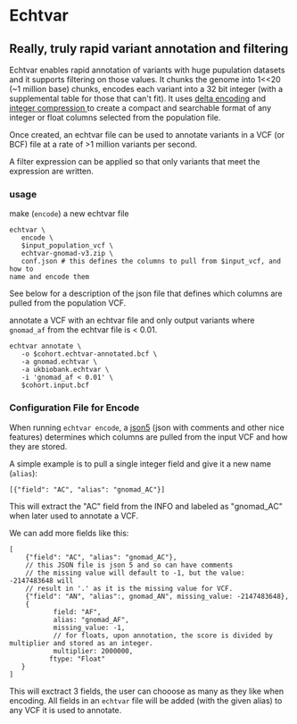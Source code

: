 # Echtvar
## Really, truly rapid variant annotation and filtering 

Echtvar enables rapid annotation of variants with huge pupulation datasets and
it supports filtering on those values. It chunks the genome into 1<<20 (~1 million
base) chunks, encodes each variant into a 32 bit integer (with a supplemental table
for those that can't fit). It uses [delta
encoding](https://en.wikipedia.org/wiki/Delta_encoding)
and [integer compression
](https://lemire.me/blog/2017/09/27/stream-vbyte-breaking-new-speed-records-for-integer-compression/)
to create a compact and searchable format of any integer or float columns
selected from the population file.

Once created, an echtvar file can be used to annotate variants in a VCF (or
BCF) file at a rate of >1 million variants per second.

A filter expression can be applied so that only variants that meet the
expression are written.


### usage

make (`encode`) a new echtvar file 

```
echtvar \
   encode \
   $input_population_vcf \
   echtvar-gnomad-v3.zip \
   conf.json # this defines the columns to pull from $input_vcf, and how to
name and encode them

```

See below for a description of the json file that defines which columns are
pulled from the population VCF.

annotate a VCF with an echtvar file and only output variants where `gnomad_af`
from the echtvar file is < 0.01.

```
echtvar annotate \
   -o $cohort.echtvar-annotated.bcf \
   -a gnomad.echtvar \
   -a ukbiobank.echtvar \
   -i 'gnomad_af < 0.01' \
   $cohort.input.bcf
```

### Configuration File for Encode

When running `echtvar encode`, a [json5](https://json5.org/) (json with
comments and other nice features) determines which columns are pulled from the
input VCF and how they are stored.

A simple example is to pull a single integer field and give it a new name (`alias`):

```
[{"field": "AC", "alias": "gnomad_AC"}]
```

This will extract the "AC" field from the INFO and labeled as "gnomad_AC" when
later used to annotate a VCF.

We can add more fields like this:

```
[
    {"field": "AC", "alias": "gnomad_AC"},
    // this JSON file is json 5 and so can have comments
    // the missing value will default to -1, but the value: -2147483648 will
    // result in '.' as it is the missing value for VCF.
    {"field": "AN", "alias":, gnomad_AN", missing_value: -2147483648},
    {
           field: "AF",
           alias: "gnomad_AF",
           missing_value: -1,
           // for floats, upon annotation, the score is divided by multiplier and stored as an integer.
           multiplier: 2000000,
          ftype: "Float"
   }
]
```
This will exctract 3 fields, the user can chooose as many as they like when encoding.
All fields in an `echtvar` file will be added (with the given alias) to any VCF it is used to annotate.
